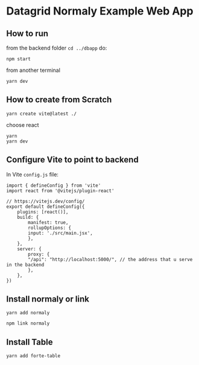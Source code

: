# Datagrid Normaly Example Web App

## How to run
from the backend folder `cd ../dbapp` do:

    npm start

from another terminal

    yarn dev

## How to create from Scratch

    yarn create vite@latest ./

choose react

    yarn
    yarn dev

## Configure Vite to point to backend
In Vite `config.js` file:

    import { defineConfig } from 'vite'
    import react from '@vitejs/plugin-react'

    // https://vitejs.dev/config/
    export default defineConfig({
        plugins: [react()],
        build: {
            manifest: true,
            rollupOptions: {
            input: './src/main.jsx',
            },
        },
        server: {
            proxy: {
            "/api": "http://localhost:5000/", // the address that u serve in the backend 
            },
        },
    })

 ## Install normaly or link

    yarn add normaly

    npm link normaly

## Install Table

    yarn add forte-table

